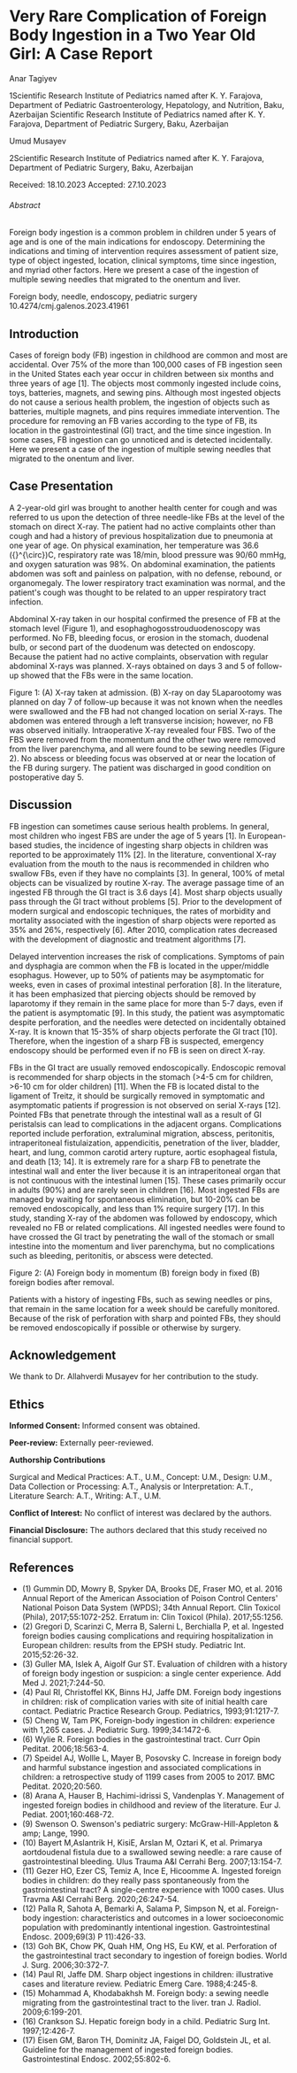 

# Very Rare Complication of Foreign Body Ingestion in a Two Year Old Girl: A Case Report

Anar Tagiyev

1Scientific Research Institute of Pediatrics named after K. Y. Farajova, Department of Pediatric Gastroenterology, Hepatology, and Nutrition, Baku, Azerbaijan Scientific Research Institute of Pediatrics named after K. Y. Farajova, Department of Pediatric Surgery, Baku, Azerbaijan

Umud Musayev

2Scientific Research Institute of Pediatrics named after K. Y. Farajova, Department of Pediatric Surgery, Baku, Azerbaijan

Received: 18.10.2023 Accepted: 27.10.2023

###### Abstract

Foreign body ingestion is a common problem in children under 5 years of age and is one of the main indications for endoscopy. Determining the indications and timing of intervention requires assessment of patient size, type of object ingested, location, clinical symptoms, time since ingestion, and myriad other factors. Here we present a case of the ingestion of multiple sewing needles that migrated to the onentum and liver.

Foreign body, needle, endoscopy, pediatric surgery 10.4274/cmj.galenos.2023.41961

## Introduction

Cases of foreign body (FB) ingestion in childhood are common and most are accidental. Over 75% of the more than 100,000 cases of FB ingestion seen in the United States each year occur in children between six months and three years of age [1]. The objects most commonly ingested include coins, toys, batteries, magnets, and sewing pins. Although most ingested objects do not cause a serious health problem, the ingestion of objects such as batteries, multiple magnets, and pins requires immediate intervention. The procedure for removing an FB varies according to the type of FB, its location in the gastrointestinal (GI) tract, and the time since ingestion. In some cases, FB ingestion can go unnoticed and is detected incidentally. Here we present a case of the ingestion of multiple sewing needles that migrated to the onentum and liver.

## Case Presentation

A 2-year-old girl was brought to another health center for cough and was referred to us upon the detection of three needle-like FBs at the level of the stomach on direct X-ray. The patient had no active complaints other than cough and had a history of previous hospitalization due to pneumonia at one year of age. On physical examination, her temperature was 36.6 \({}^{\circ}\)C, respiratory rate was 18/min, blood pressure was 90/60 mmHg, and oxygen saturation was 98%. On abdominal examination, the patients abdomen was soft and painless on palpation, with no defense, rebound, or organomegaly. The lower respiratory tract examination was normal, and the patient's cough was thought to be related to an upper respiratory tract infection.

Abdominal X-ray taken in our hospital confirmed the presence of FB at the stomach level (Figure 1), and esophaghogosstrouduodenoscopy was performed. No FB, bleeding focus, or erosion in the stomach, duodenal bulb, or second part of the duodenum was detected on endoscopy. Because the patient had no active complaints, observation with regular abdominal X-rays was planned. X-rays obtained on days 3 and 5 of follow-up showed that the FBs were in the same location.

Figure 1: (A) X-ray taken at admission. (B) X-ray on day 5Laparootomy was planned on day 7 of follow-up because it was not known when the needles were swallowed and the FB had not changed location on serial X-rays. The abdomen was entered through a left transverse incision; however, no FB was observed initially. Intraoperative X-ray revealed four FBS. Two of the FBS were removed from the momentum and the other two were removed from the liver parenchyma, and all were found to be sewing needles (Figure 2). No abscess or bleeding focus was observed at or near the location of the FB during surgery. The patient was discharged in good condition on postoperative day 5.

## Discussion

FB ingestion can sometimes cause serious health problems. In general, most children who ingest FBS are under the age of 5 years [1]. In European-based studies, the incidence of ingesting sharp objects in children was reported to be approximately 11% [2]. In the literature, conventional X-ray evaluation from the mouth to the naus is recommended in children who swallow FBs, even if they have no complaints [3]. In general, 100% of metal objects can be visualized by routine X-ray. The average passage time of an ingested FB through the GI tract is 3.6 days [4]. Most sharp objects usually pass through the GI tract without problems [5]. Prior to the development of modern surgical and endoscopic techniques, the rates of morbidity and mortality associated with the ingestion of sharp objects were reported as 35% and 26%, respectively [6]. After 2010, complication rates decreased with the development of diagnostic and treatment algorithms [7].

Delayed intervention increases the risk of complications. Symptoms of pain and dysphagia are common when the FB is located in the upper/middle esophagus. However, up to 50% of patients may be asymptomatic for weeks, even in cases of proximal intestinal perforation [8]. In the literature, it has been emphasized that piercing objects should be removed by laparotomy if they remain in the same place for more than 5-7 days, even if the patient is asymptomatic [9]. In this study, the patient was asymptomatic despite perforation, and the needles were detected on incidentally obtained X-ray. It is known that 15-35% of sharp objects perforate the GI tract [10]. Therefore, when the ingestion of a sharp FB is suspected, emergency endoscopy should be performed even if no FB is seen on direct X-ray.

FBs in the GI tract are usually removed endoscopically. Endoscopic removal is recommended for sharp objects in the stomach (>4-5 cm for children, >6-10 cm for older children) [11]. When the FB is located distal to the ligament of Treitz, it should be surgically removed in symptomatic and asymptomatic patients if progression is not observed on serial X-rays [12]. Pointed FBs that penetrate through the intestinal wall as a result of GI peristalsis can lead to complications in the adjacent organs. Complications reported include perforation, extraluminal migration, abscess, peritonitis, intraperitoneal fistulaization, appendicitis, penetration of the liver, bladder, heart, and lung, common carotid artery rupture, aortic esophageal fistula, and death [13; 14]. It is extremely rare for a sharp FB to penetrate the intestinal wall and enter the liver because it is an intraperitoneal organ that is not continuous with the intestinal lumen [15]. These cases primarily occur in adults (90%) and are rarely seen in children [16]. Most ingested FBs are managed by waiting for spontaneous elimination, but 10-20% can be removed endoscopically, and less than 1% require surgery [17]. In this study, standing X-ray of the abdomen was followed by endoscopy, which revealed no FB or related complications. All ingested needles were found to have crossed the GI tract by penetrating the wall of the stomach or small intestine into the momentum and liver parenchyma, but no complications such as bleeding, peritonitis, or abscess were detected.

Figure 2: (A) Foreign body in momentum (B) foreign body in fixed (B) foreign bodies after removal.

 Patients with a history of ingesting FBs, such as sewing needles or pins, that remain in the same location for a week should be carefully monitored. Because of the risk of perforation with sharp and pointed FBs, they should be removed endoscopically if possible or otherwise by surgery.

## Acknowledgement

We thank to Dr. Allahverdi Musayev for her contribution to the study.

## Ethics

**Informed Consent:** Informed consent was obtained.

**Peer-review:** Externally peer-reviewed.

**Authorship Contributions**

Surgical and Medical Practices: A.T., U.M., Concept: U.M., Design: U.M., Data Collection or Processing: A.T., Analysis or Interpretation: A.T., Literature Search: A.T., Writing: A.T., U.M.

**Conflict of Interest:** No conflict of interest was declared by the authors.

**Financial Disclosure:** The authors declared that this study received no financial support.

## References

* (1) Gummin DD, Mowry B, Spyker DA, Brooks DE, Fraser MO, et al. 2016 Annual Report of the American Association of Poison Control Centers' National Poison Data System (WPDS); 34th Annual Report. Clin Toxicol (Phila), 2017;55:1072-252. Erratum in: Clin Toxicol (Phila). 2017;55:1256.
* (2) Gregori D, Scarinzi C, Merra B, Salerni L, Berchialla P, et al. Ingested foreign bodies causing complications and requiring hospitalization in European children: results from the EPSH study. Pediatric Int. 2015;52:26-32.
* (3) Guller MA, Islek A, Aigolf Gur ST. Evaluation of children with a history of foreign body ingestion or suspicion: a single center experience. Add Med J. 2021;7:244-50.
* (4) Paul RI, Christoffel KK, Binns HJ, Jaffe DM. Foreign body ingestions in children: risk of complication varies with site of initial health care contact. Pediatric Practice Research Group. Pediatrics, 1993;91:1217-7.
* (5) Cheng W, Tam PK, Foreign-body ingestion in children: experience with 1,265 cases. J. Pediatric Surg. 1999;34:1472-6.
* (6) Wylie R. Foreign bodies in the gastrointestinal tract. Curr Opin Peditat. 2006;18:563-4.
* (7) Speidel AJ, Wollle L, Mayer B, Posovsky C. Increase in foreign body and harmful substance ingestion and associated complications in children: a retrospective study of 1199 cases from 2005 to 2017. BMC Peditat. 2020;20:560.
* (8) Arana A, Hauser B, Hachimi-idrissi S, Vandenplas Y. Management of ingested foreign bodies in childhood and review of the literature. Eur J. Pediat. 2001;160:468-72.
* (9) Swenson O. Swenson's pediatric surgery: McGraw-Hill-Appleton & amp; Lange, 1990.
* (10) Bayert M,Aslantrik H, KisiE, Arslan M, Oztari K, et al. Primarya aortdoudenal fistula due to a swallowed sewing needle: a rare cause of gastrointestinal bleeding. Ulus Trauma A&l Cerrahi Berg. 2007;13:154-7.
* (11) Gezer HO, Ezer CS, Temiz A, Ince E, Hicoomme A. Ingested foreign bodies in children: do they really pass spontaneously from the gastrointestinal tract? A single-centre experience with 1000 cases. Ulus Travma A&l Cerrahi Berg. 2020;26:247-54.
* (12) Palla R, Sahota A, Bemarki A, Salama P, Simpson N, et al. Foreign-body ingestion: characteristics and outcomes in a lower socioeconomic population with predominantly intentional ingestion. Gastrointestinal Endosc. 2009;69(3) P 11):426-33.
* (13) Goh BK, Chow PK, Quah HM, Ong HS, Eu KW, et al. Perforation of the gastrointestinal tract secondary to ingestion of foreign bodies. World J. Surg. 2006;30:372-7.
* (14) Paul RI, Jaffe DM. Sharp object ingestions in children: illustrative cases and literature review. Pediatric Emerg Care. 1988;4:245-8.
* (15) Mohammad A, Khodabakhsh M. Foreign body: a sewing needle migrating from the gastrointestinal tract to the liver. tran J. Radiol. 2009;6:199-201.
* (16) Crankson SJ. Hepatic foreign body in a child. Pediatric Surg Int. 1997;12:426-7.
* (17) Eisen GM, Baron TH, Dominitz JA, Faigel DO, Goldstein JL, et al. Guideline for the management of ingested foreign bodies. Gastrointestinal Endosc. 2002;55:802-6.

 